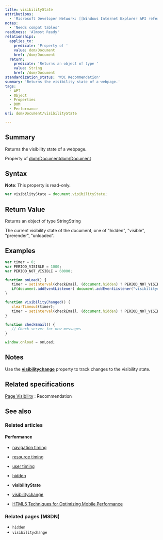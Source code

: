 ```yaml
---
title: visibilityState
attributions:
  - 'Microsoft Developer Network: [[Windows Internet Explorer API reference](http://msdn.microsoft.com/en-us/library/ie/hh828809%28v=vs.85%29.aspx) Article]'
notes:
  - 'Needs compat tables'
readiness: 'Almost Ready'
relationships:
  applies_to:
    predicate: 'Property of '
    value: dom/Document
    href: /dom/Document
  return:
    predicate: 'Returns an object of type '
    value: String
    href: /dom/Document
standardization_status: 'W3C Recommendation'
summary: 'Returns the visibility state of a webpage.'
tags:
  - API
  - Object
  - Properties
  - DOM
  - Performance
uri: dom/Document/visibilityState

---
```

## Summary

Returns the visibility state of a webpage.

Property of [dom/Document](/dom/Document)[dom/Document](/dom/Document)

## Syntax

**Note**: This property is read-only.

``` js
var visibilityState = document.visibilityState;
```

## Return Value

Returns an object of type StringString

The current visibility state of the document, one of "hidden", "visible", "prerender", "unloaded".

## Examples

``` js
var timer = 0;
var PERIOD_VISIBLE = 1000;
var PERIOD_NOT_VISIBLE = 60000;

function onLoad() {
   timer = setInterval(checkEmail, (document.hidden) ? PERIOD_NOT_VISIBLE : PERIOD_VISIBLE);
   if(document.addEventListener) document.addEventListener("visibilitychange", visibilityChanged);
}

function visibilityChanged() {
   clearTimeout(timer);
   timer = setInterval(checkEmail, (document.hidden) ? PERIOD_NOT_VISIBLE : PERIOD_VISIBLE);
}

function checkEmail() {
   // Check server for new messages
}

window.onload = onLoad;
```

## Notes

Use the [**visibilitychange**](/dom/Document/visibilitychange) property to track changes to the visibility state.

## Related specifications

[Page Visibility](http://www.w3.org/TR/page-visibility/)
:   Recommendation

## See also

### Related articles

#### Performance

-   [navigation timing](/apis/navigation_timing)

-   [resource timing](/apis/resource_timing)

-   [user timing](/apis/user_timing)

-   [hidden](/dom/Document/hidden)

-   **visibilityState**

-   [visibilitychange](/dom/Document/visibilitychange)

-   [HTML5 Techniques for Optimizing Mobile Performance](/tutorials/mobile_opt_and_perf)

### Related pages (MSDN)

-   `hidden`
-   `visibilitychange`
